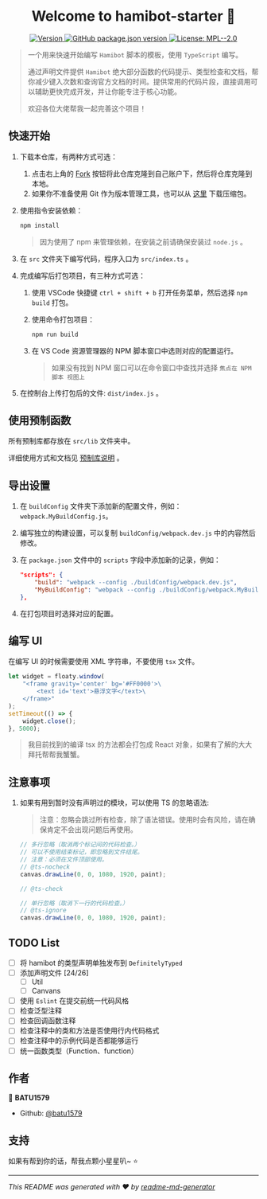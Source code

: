 <h1 align="center">Welcome to hamibot-starter 👋</h1>
<p align="center">
  <a href="https://www.npmjs.com/package/script-template" target="_blank">
    <img alt="Version" src="https://img.shields.io/npm/v/script-template.svg">
  </a>
  <a href="#" target="_blank">
    <img alt="GitHub package.json version" src="https://img.shields.io/github/package-json/v/batu1579/hamibot-starter">
  </a>
  <a href="[#](https://github.com/batu1579/hamibot-starter/blob/main/LICENSE)" target="_blank">
    <img alt="License: MPL--2.0" src="https://img.shields.io/badge/License-MPL--2.0-yellow.svg" />
  </a>
</p>

> 一个用来快速开始编写 `Hamibot` 脚本的模板，使用 `TypeScript` 编写。
>
> 通过声明文件提供 `Hamibot` 绝大部分函数的代码提示、类型检查和文档，帮你减少键入次数和查询官方文档的时间。提供常用的代码片段，直接调用可以辅助更快完成开发，并让你能专注于核心功能。
>
> 欢迎各位大佬帮我一起完善这个项目！

## 快速开始

1. 下载本仓库，有两种方式可选：

   1. 点击右上角的 [Fork](https://github.com/batu1579/hamibot-starter/fork) 按钮将此仓库克隆到自己账户下，然后将仓库克隆到本地。
   2. 如果你不准备使用 Git 作为版本管理工具，也可以从 [这里](https://github.com/batu1579/hamibot-starter/archive/refs/heads/main.zip) 下载压缩包。

2. 使用指令安装依赖：

    ```sh
    npm install
    ```

    > 因为使用了 npm 来管理依赖，在安装之前请确保安装过 `node.js` 。

3. 在 `src` 文件夹下编写代码，程序入口为 `src/index.ts` 。

4. 完成编写后打包项目，有三种方式可选：

   1. 使用 VSCode 快捷键 `ctrl + shift + b` 打开任务菜单，然后选择 `npm build` 打包。
   2. 使用命令打包项目：

      ```sh
      npm run build
      ```

   3. 在 VS Code 资源管理器的 NPM 脚本窗口中选则对应的配置运行。

      > 如果没有找到 NPM 窗口可以在命令窗口中查找并选择 `焦点在 NPM 脚本 视图上`

5. 在控制台上传打包后的文件: `dist/index.js` 。

## 使用预制函数

所有预制库都存放在 `src/lib` 文件夹中。

详细使用方式和文档见 [预制库说明](./src/lib/README.md) 。

## 导出设置

1. 在 `buildConfig` 文件夹下添加新的配置文件，例如： `webpack.MyBuildConfig.js`。
2. 编写独立的构建设置，可以复制 `buildConfig/webpack.dev.js` 中的内容然后修改。
3. 在 `package.json` 文件中的 `scripts` 字段中添加新的记录，例如：

    ```json
    "scripts": {
        "build": "webpack --config ./buildConfig/webpack.dev.js",
        "MyBuildConfig": "webpack --config ./buildConfig/webpack.MyBuildConfig.js"
    },
    ```

4. 在打包项目时选择对应的配置。

## 编写 UI

在编写 UI 的时候需要使用 XML 字符串，不要使用 `tsx` 文件。

```typescript
let widget = floaty.window(
    "<frame gravity='center' bg='#FF0000'>\
        <text id='text'>悬浮文字</text>\
    </frame>"
);
setTimeout(() => {
    widget.close();
}, 5000);
```

> 我目前找到的编译 tsx 的方法都会打包成 React 对象，如果有了解的大大拜托帮帮我蟹蟹。

## 注意事项

1. 如果有用到暂时没有声明过的模块，可以使用 TS 的忽略语法:

   > 注意：忽略会跳过所有检查，除了语法错误。使用时会有风险，请在确保肯定不会出现问题后再使用。

    ```typescript
    // 多行忽略（取消两个标记间的代码检查。）
    // 可以不使用结束标记，即忽略到文件结尾。
    // 注意：必须在文件顶部使用。
    // @ts-nocheck
    canvas.drawLine(0, 0, 1080, 1920, paint);
   
    // @ts-check
   
    // 单行忽略（取消下一行的代码检查。）
    // @ts-ignore
    canvas.drawLine(0, 0, 1080, 1920, paint);
    ```

## TODO List

- [ ] 将 hamibot 的类型声明单独发布到 `DefinitelyTyped`
- [ ] 添加声明文件 [24/26]
  - [ ] Util
  - [ ] Canvans
- [ ] 使用 `Eslint` 在提交前统一代码风格
- [ ] 检查泛型注释
- [ ] 检查回调函数注释
- [ ] 检查注释中的类和方法是否使用行内代码格式
- [ ] 检查注释中的示例代码是否都能够运行
- [ ] 统一函数类型（Function、function）

## 作者

👤 **BATU1579**

- Github: [@batu1579](https://github.com/batu1579)

## 支持

如果有帮到你的话，帮我点颗小星星叭~ ⭐️

***
_This README was generated with ❤️ by [readme-md-generator](https://github.com/kefranabg/readme-md-generator)_
